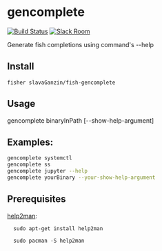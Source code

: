 # gencomplete

[![Build Status][travis-badge]][travis-link]
[![Slack Room][slack-badge]][slack-link]



Generate fish completions using command's --help

## Install

```
fisher slavaGanzin/fish-gencomplete
```

## Usage

gencomplete binaryInPath [--show-help-argument]

## Examples:

```sh
gencomplete systemctl
gencomplete ss
gencomplete jupyter --help
gencomplete yourBinary --your-show-help-argument

```

## Prerequisites
[help2man](https://www.gnu.org/software/help2man/):
```
  sudo apt-get install help2man

  sudo pacman -S help2man


```

[travis-link]: https://travis-ci.org/slavaGanzin/fish-gencomplete
[travis-badge]: https://travis-ci.org/slavaGanzin/fish-gencomplete.svg?branch=master
[slack-link]: https://fisherman-wharf.herokuapp.com
[slack-badge]: https://fisherman-wharf.herokuapp.com/badge.svg
[fisherman]: https://github.com/fisherman/fisherman
